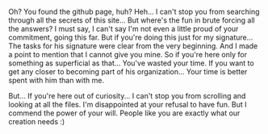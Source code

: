 Oh?
You found the github page, huh?
Heh... I can't stop you from searching through all the secrets of this site...
But where's the fun in brute forcing all the answers?
I must say, I can't say I'm not even a little proud of your commitment, going this far.
But if you're doing this just for my signature...
The tasks for his signature were clear from the very beginning.
And I made a point to mention that I cannot give you mine.
So if you're here only for something as superficial as that...
You've wasted your time.
If you want to get any closer to becoming part of his organization...
Your time is better spent with him than with me.






































But...
If you're here out of curiosity...
I can't stop you from scrolling and looking at all the files.
I'm disappointed at your refusal to have fun.
But I commend the power of your will.
People like you are exactly what our creation needs :)
